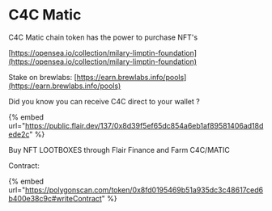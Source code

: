 # C4C Matic

C4C Matic chain token has the power to purchase NFT's

[https://opensea.io/collection/milary-limptin-foundation](https://opensea.io/collection/milary-limptin-foundation)

Stake on brewlabs: [https://earn.brewlabs.info/pools](https://earn.brewlabs.info/pools)

Did you know you can receive C4C direct to your wallet ?

{% embed url="https://public.flair.dev/137/0x8d39f5ef65dc854a6eb1af89581406ad18dede2c" %}

Buy NFT LOOTBOXES through Flair Finance and Farm C4C/MATIC

Contract:

{% embed url="https://polygonscan.com/token/0x8fd0195469b51a935dc3c48617ced6b400e38c9c#writeContract" %}

